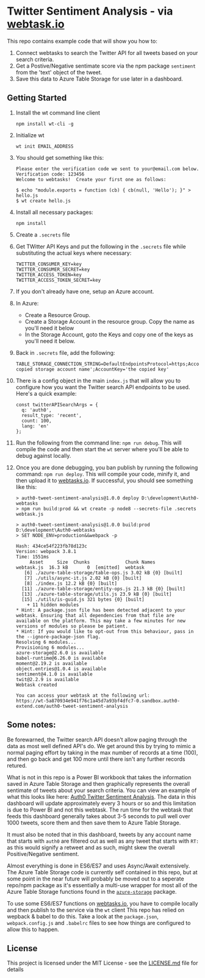 # Twitter Sentiment Analysis - via [webtask.io][1]

This repo contains example code that will show you how to:
1. Connect webtasks to search the Twitter API for all tweets based on your search criteria.
2. Get a Postive/Negative sentimate score via the npm package `sentiment` from the 'text' object of the tweet. 
3. Save this data to Azure Table Storage for use later in a dashboard.

## Getting Started
1. Install the wt command line client
    ```
    npm install wt-cli -g
    ```
2.  Initialize wt
    ```
    wt init EMAIL_ADDRESS
    ```
3.  You should get something like this:
    ```
    Please enter the verification code we sent to your@email.com below.
    Verification code: 123456
    Welcome to webtasks!  Create your first one as follows:
    
    $ echo "module.exports = function (cb) { cb(null, 'Hello'); }" > hello.js
    $ wt create hello.js
    ```
4.  Install all necessary packages:
    ```
    npm install
    ```
5.  Create a `.secrets` file
6.  Get TWitter API Keys and put the following in the `.secrets` file while substituting the actual keys where necessary:
    ```
    TWITTER_CONSUMER_KEY=key
    TWITTER_CONSUMER_SECRET=key
    TWITTER_ACCESS_TOKEN=key
    TWITTER_ACCESS_TOKEN_SECRET=key
    ```
7.  If you don't already have one, setup an Azure account.
8.  In Azure:
    *   Create a Resource Group.
    *   Create a Storage Account in the resource group.  Copy the name as you'll need it below
    *   In the Storage Account, goto the Keys and copy one of the keys as you'll need it below.
10. Back in `.secrets` file, add the following:
    ```
    TABLE_STORAGE_CONNECTION_STRING=DefaultEndpointsProtocol=https;AccountName='your copied storage account name';AccountKey='the copied key'
       ```
11. There is a config object in the main `index.js` that will allow you to configure how you want the Twitter search API endpoints to be used.  Here's a quick example:
    ```
    const twitterAPISearchArgs = {
      q: 'auth0', 
      result_type: 'recent', 
      count: 100,
      lang: 'en'
    };
    ```
12. Run the following from the command line:  `npm run debug`.  This will compile the code and then start the `wt` server where you'll be able to debug against locally.

13. Once you are done debugging, you ban publish by running the following command: `npm run deploy`.  This will compile your code, minify it, and then upload it to [webtasks.io][1]. If successful, you should see something like this:
    ```
    > auth0-tweet-sentiment-analysis@1.0.0 deploy D:\development\Auth0-webtasks
    > npm run build:prod && wt create -p node8 --secrets-file .secrets webtask.js

    > auth0-tweet-sentiment-analysis@1.0.0 build:prod D:\development\Auth0-webtasks
    > SET NODE_ENV=production&&webpack -p

    Hash: 434ce54f223fb78d123c
    Version: webpack 3.8.1
    Time: 1551ms
         Asset     Size  Chunks             Chunk Names
    webtask.js  16.3 kB       0  [emitted]  webtask
       [6] ./azure-table-storage/table-ops.js 3.02 kB {0} [built]
       [7] ./utils/async-it.js 2.02 kB {0} [built]
       [8] ./index.js 12.2 kB {0} [built]
      [11] ./azure-table-storage/entity-ops.js 21.3 kB {0} [built]
      [13] ./azure-table-storage/utils.js 23.9 kB {0} [built]
      [15] ./utils/is-guid.js 321 bytes {0} [built]
        + 11 hidden modules
    * Hint: A package.json file has been detected adjacent to your webtask. Ensuring that all dependencies from that file are available on the platform. This may take a few minutes for new versions of modules so please be patient.
    * Hint: If you would like to opt-out from this behaviour, pass in the --ignore-package-json flag.
    Resolving 6 modules...
    Provisioning 6 modules...
    azure-storage@2.6.0 is available
    babel-runtime@6.26.0 is available
    moment@2.19.2 is available
    object.entries@1.0.4 is available
    sentiment@4.1.0 is available
    twit@2.2.9 is available
    Webtask created
    
    You can access your webtask at the following url:
    https://wt-5a870934e941f76c1a45d7a93bf4dfc7-0.sandbox.auth0-extend.com/auth0-tweet-sentiment-analysis
    ```

## Some notes:

Be forewarned, the Twitter search API doesn't allow paging through the data as most well defined API's do. We get around this by trying to mimic a normal paging effort by taking in the max number of records at a time (100), and then go back and get 100 more until there isn't any further records retured.

What is not in this repo is a Power BI workbook that takes the information saved in Azure Table Storage and then graphically represents the overall sentimate of tweets about your search criteria. You can view an example of what this looks like here:  [Auth0 Twitter Sentiment Analysis][2].  The data in this dashboard will update approximately every 3 hours or so and this limitation is due to Power BI and not this webtask.  The run time for the webtask that feeds this dashboard generally takes about 3-5 seconds to pull well over 1000 tweets, score them and then save them to Azure Table Storage.

It must also be noted that in this dashboard, tweets by any account name that starts with `auth0` are filtered out as well as any tweet that starts with `RT: ` as this would signify a retweet and as such, might skew the overall Positive/Negative sentiment.

Almost everything is done in ES6/ES7 and uses Async/Await extensively.  The Azure Table Storage code is currently self contained in this repo, but at some point in the near future will probably be moved out to a seperate repo/npm package as it's essentially a multi-use wrapper for most all of the Azure Table Storage functions found in the [`azure-storage`][3] package.

To use some ES6/ES7 functions on [webtasks.io][1], you have to compile locally and then publish to the service via the `wt` client  This repo has relied on wepback & babel to do this.  Take a look at the `package.json`, `webpack.config.js` and `.babelrc` files to see how things are configured to allow this to happen.

## License

This project is licensed under the MIT License - see the [LICENSE.md][4] file for details

 [1]: <https://webtask.io>
 [2]: <https://twitter-sentiment-analysis.azurewebsites.net/>
 [3]: <https://github.com/Azure/azure-storage-node>
 [4]: <https://github.com/jawa-the-hutt/webtasks-twitterSentimentAnalysis/blob/master/LICENSE.md>
